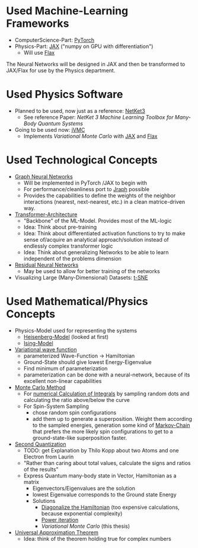 # Used Machine-Learning Frameworks

-   ComputerScience-Part: [PyTorch](https://pytorch.org/tutorials/)
-   Physics-Part: [JAX](https://github.com/google/jax) ("numpy on GPU with differentiation")
    -   Will use [Flax](https://github.com/google/flax)

The Neural Networks will be designed in JAX and then be transformed to JAX/Flax for use by the Physics department.

# Used Physics Software

-   Planned to be used, now just as a reference: [NetKet3](https://www.netket.org/)
    -   See reference Paper: _NetKet 3 Machine Learning Toolbox for Many-Body Quantum Systems_
-   Going to be used now: [jVMC](https://github.com/markusschmitt/vmc_jax)
    -   Implements _Variational Monte Carlo_ with [JAX](https://jax.readthedocs.io/) and [Flax](https://flax.readthedocs.io/)

# Used Technological Concepts

-   [Graph Neural Networks](https://en.wikipedia.org/wiki/Graph_neural_network)
    -   Will be implemented in PyTorch /JAX to begin with
    -   For performance/cleanliness port to [Jraph](https://github.com/deepmind/jraph) possible
    -   Provides the capabilities to define the weights of the neighbor interactions (nearest, next-nearest, etc.) in a clean matrice-driven way.
-   [Transformer-Architecture](<https://en.wikipedia.org/wiki/Transformer_(machine_learning_model)>)
    -   "Backbone" of the ML-Model. Provides most of the ML-logic
    -   Idea: Think about pre-training
    -   Idea: Think about differentiated activation functions to try to make sense of/acquire an analytical approach/solution instead of endlessly complex transformer logic
    -   Idea: Think about generalizing Networks to be able to learn independent of the problems dimension
-   [Residual Neural Networks](https://en.wikipedia.org/wiki/Residual_neural_network)
    -   May be used to allow for better training of the networks
-   Visualizing Large (Many-Dimensional) Datasets: [t-SNE](https://lvdmaaten.github.io/tsne/)

# Used Mathematical/Physics Concepts

-   Physics-Model used for representing the systems
    -   [Heisenberg-Model](https://en.wikipedia.org/wiki/Quantum_Heisenberg_model) (looked at first)
    -   [Ising-Model](https://en.wikipedia.org/wiki/Ising_model)
-   [Variational wave function](http://www.pci.tu-bs.de/aggericke/PC4/Kap_II/Variationsmethode.htm)
    -   parameterized Wave-Function $\rightarrow$ Hamiltonian
    -   Ground-State should give lowest Energy-Eigenvalue
    -   Find minimum of parameterization
    -   parameterization can be done with a neural-network, because of its excellent non-linear capabilities
-   [Monte Carlo Method](https://en.wikipedia.org/wiki/Quantum_Monte_Carlo)
    -   For [numerical Calculation of Integrals](https://en.wikipedia.org/wiki/Monte_Carlo_integration) by sampling random dots and calculating the ratio above/below the curve
    -   For Spin-System Sampling
        -   chose random spin configurations
        -   add them up to generate a superposition. Weight them according to the sampled energies, generation some kind of [Markov-Chain](https://en.wikipedia.org/wiki/Markov_chain) that prefers the more likely spin configurations to get to a ground-state-like superposition faster.
-   [Second Quantization](https://en.wikipedia.org/wiki/Second_quantization)
    -   TODO: get Explanation by Thilo Kopp about two Atoms and one Electron from Laurin
    -   "Rather than caring about total values, calculate the signs and ratios of the results"
    -   Express Quantum many-body state in Vector, Hamiltonian as a matrix
        -   Eigenvectors/Eigenvalues are the solution
        -   lowest Eigenvalue corresponds to the Ground state Energy
        -   Solutions
            -   [Diagonalize the Hamiltonian](https://en.wikipedia.org/wiki/Diagonalizable_matrix#Diagonalization) (too expensive calculations, because exponential complexity)
            -   [Power iteration](https://en.wikipedia.org/wiki/Power_iteration)
            -   _Variational Monte Carlo_ (this thesis)
-   [Universal Approximation Theorem](https://en.wikipedia.org/wiki/Universal_approximation_theorem)
    -   Idea: think of the theorem holding true for complex numbers

